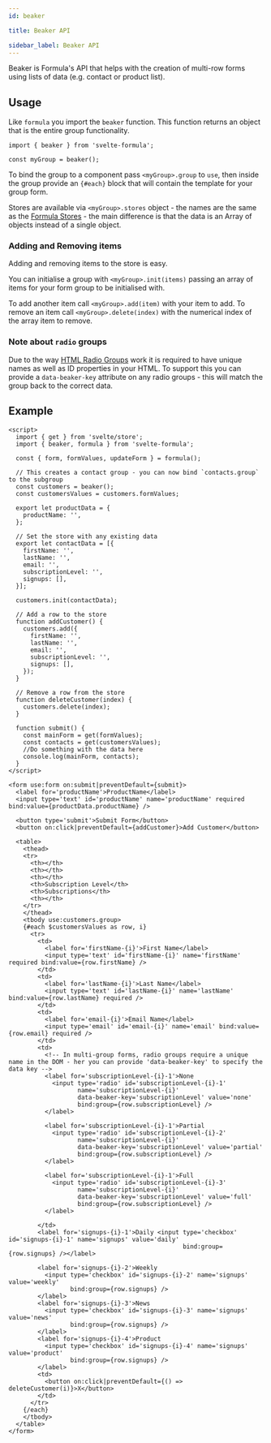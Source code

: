```yaml
---
id: beaker

title: Beaker API

sidebar_label: Beaker API
---
```


Beaker is Formula's API that helps with the creation of multi-row forms using lists of data (e.g. contact or product
list).

## Usage

Like `formula` you import the `beaker` function. This function returns an object that is the entire group functionality.

```svelte
import { beaker } from 'svelte-formula';

const myGroup = beaker();
```

To bind the group to a component pass `<myGroup>.group` to `use`, then inside the group provide an `{#each}` block that
will contain the template for your group form.

Stores are available via `<myGroup>.stores` object - the names are the same as the [Formula Stores](stores/stores.md) -
the main difference is that the data is an Array of objects instead of a single object.

### Adding and Removing items

Adding and removing items to the store is easy.

You can initialise a group with `<myGroup>.init(items)` passing an array of items for your form group to be initialised
with.

To add another item call `<myGroup>.add(item)` with your item to add. To remove an item call `<myGroup>.delete(index)`
with the numerical index of the array item to remove.

### Note about `radio` groups

Due to the way [HTML Radio Groups](https://developer.mozilla.org/en-US/docs/Web/HTML/Element/input/radio) work it is
required to have unique names as well as ID properties in your HTML. To support this you can provide a `data-beaker-key`
attribute on any radio groups - this will match the group back to the correct data.

## Example

```svelte
<script>
  import { get } from 'svelte/store';
  import { beaker, formula } from 'svelte-formula';

  const { form, formValues, updateForm } = formula();

  // This creates a contact group - you can now bind `contacts.group` to the subgroup
  const customers = beaker();
  const customersValues = customers.formValues;

  export let productData = {
    productName: '',
  };

  // Set the store with any existing data
  export let contactData = [{
    firstName: '',
    lastName: '',
    email: '',
    subscriptionLevel: '',
    signups: [],
  }];

  customers.init(contactData);

  // Add a row to the store
  function addCustomer() {
    customers.add({
      firstName: '',
      lastName: '',
      email: '',
      subscriptionLevel: '',
      signups: [],
    });
  }

  // Remove a row from the store
  function deleteCustomer(index) {
    customers.delete(index);
  }

  function submit() {
    const mainForm = get(formValues);
    const contacts = get(customersValues);
    //Do something with the data here
    console.log(mainForm, contacts);
  }
</script>

<form use:form on:submit|preventDefault={submit}>
  <label for='productName'>ProductName</label>
  <input type='text' id='productName' name='productName' required bind:value={productData.productName} />

  <button type='submit'>Submit Form</button>
  <button on:click|preventDefault={addCustomer}>Add Customer</button>

  <table>
    <thead>
    <tr>
      <th></th>
      <th></th>
      <th></th>
      <th>Subscription Level</th>
      <th>Subscriptions</th>
      <th></th>
    </tr>
    </thead>
    <tbody use:customers.group>
    {#each $customersValues as row, i}
      <tr>
        <td>
          <label for='firstName-{i}'>First Name</label>
          <input type='text' id='firstName-{i}' name='firstName' required bind:value={row.firstName} />
        </td>
        <td>
          <label for='lastName-{i}'>Last Name</label>
          <input type='text' id='lastName-{i}' name='lastName' bind:value={row.lastName} required />
        </td>
        <td>
          <label for='email-{i}'>Email Name</label>
          <input type='email' id='email-{i}' name='email' bind:value={row.email} required />
        </td>
        <td>
          <!-- In multi-group forms, radio groups require a unique name in the DOM - her you can provide 'data-beaker-key' to specify the data key -->
          <label for='subscriptionLevel-{i}-1'>None
            <input type='radio' id='subscriptionLevel-{i}-1'
                   name='subscriptionLevel-{i}'
                   data-beaker-key='subscriptionLevel' value='none'
                   bind:group={row.subscriptionLevel} />
          </label>

          <label for='subscriptionLevel-{i}-1'>Partial
            <input type='radio' id='subscriptionLevel-{i}-2'
                   name='subscriptionLevel-{i}'
                   data-beaker-key='subscriptionLevel' value='partial'
                   bind:group={row.subscriptionLevel} />
          </label>

          <label for='subscriptionLevel-{i}-1'>Full
            <input type='radio' id='subscriptionLevel-{i}-3'
                   name='subscriptionLevel-{i}'
                   data-beaker-key='subscriptionLevel' value='full'
                   bind:group={row.subscriptionLevel} />
          </label>

        </td>
        <label for='signups-{i}-1'>Daily <input type='checkbox' id='signups-{i}-1' name='signups' value='daily'
                                                bind:group={row.signups} /></label>

        <label for='signups-{i}-2'>Weekly
          <input type='checkbox' id='signups-{i}-2' name='signups' value='weekly'
                 bind:group={row.signups} />
        </label>
        <label for='signups-{i}-3'>News
          <input type='checkbox' id='signups-{i}-3' name='signups' value='news'
                 bind:group={row.signups} />
        </label>
        <label for='signups-{i}-4'>Product
          <input type='checkbox' id='signups-{i}-4' name='signups' value='product'
                 bind:group={row.signups} />
        </label>
        <td>
          <button on:click|preventDefault={() => deleteCustomer(i)}>X</button>
        </td>
      </tr>
    {/each}
    </tbody>
  </table>
</form>
```
